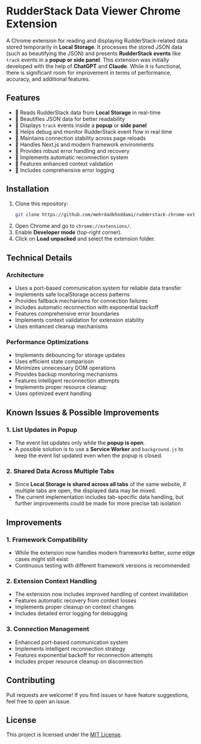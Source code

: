 # RudderStack Data Viewer Chrome Extension

A Chrome extension for reading and displaying RudderStack-related data stored temporarily in **Local Storage**. It processes the stored JSON data (such as beautifying the JSON) and presents **RudderStack events** like `track` events in a **popup or side panel**.
This extension was initially developed with the help of **ChatGPT** and **Claude**. While it is functional, there is significant room for improvement in terms of performance, accuracy, and additional features.

## Features
- 📌 Reads RudderStack data from **Local Storage** in real-time
- 📌 Beautifies JSON data for better readability
- 📌 Displays `track` events inside a **popup** or **side panel**
- 📌 Helps debug and monitor RudderStack event flow in real time
- 📌 Maintains connection stability across page reloads
- 📌 Handles Next.js and modern framework environments
- 📌 Provides robust error handling and recovery
- 📌 Implements automatic reconnection system
- 📌 Features enhanced context validation
- 📌 Includes comprehensive error logging

## Installation
1. Clone this repository:
   ```bash
   git clone https://github.com/mehrdadkhoddami/rudderstack-chrome-extension
   ```
2. Open Chrome and go to `chrome://extensions/`.
3. Enable **Developer mode** (top-right corner).
4. Click on **Load unpacked** and select the extension folder.

## Technical Details

### Architecture
- Uses a port-based communication system for reliable data transfer
- Implements safe localStorage access patterns
- Provides fallback mechanisms for connection failures
- Includes automatic reconnection with exponential backoff
- Features comprehensive error boundaries
- Implements context validation for extension stability
- Uses enhanced cleanup mechanisms

### Performance Optimizations
- Implements debouncing for storage updates
- Uses efficient state comparison
- Minimizes unnecessary DOM operations
- Provides backup monitoring mechanisms
- Features intelligent reconnection attempts
- Implements proper resource cleanup
- Uses optimized event handling

## Known Issues & Possible Improvements

### 1. List Updates in Popup
- The event list updates only while the **popup is open**.
- A possible solution is to use a **Service Worker** and `background.js` to keep the event list updated even when the popup is closed.

### 2. Shared Data Across Multiple Tabs
- Since **Local Storage is shared across all tabs** of the same website, if multiple tabs are open, the displayed data may be mixed.
- The current implementation includes tab-specific data handling, but further improvements could be made for more precise tab isolation


## Improvements

### 1. Framework Compatibility
- While the extension now handles modern frameworks better, some edge cases might still exist
- Continuous testing with different framework versions is recommended

### 2. Extension Context Handling
- The extension now includes improved handling of context invalidation
- Features automatic recovery from context losses
- Implements proper cleanup on context changes
- Includes detailed error logging for debugging

### 3. Connection Management
- Enhanced port-based communication system
- Implements intelligent reconnection strategy
- Features exponential backoff for reconnection attempts
- Includes proper resource cleanup on disconnection

## Contributing
Pull requests are welcome! If you find issues or have feature suggestions, feel free to open an issue.

## License
This project is licensed under the [MIT License](LICENSE).